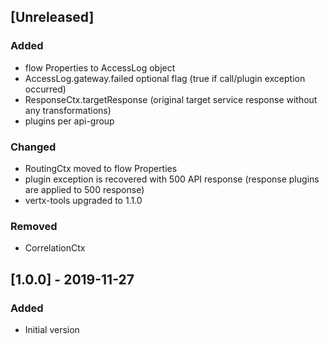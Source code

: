 ## [Unreleased]
### Added
- flow Properties to AccessLog object
- AccessLog.gateway.failed optional flag (true if call/plugin exception occurred)
- ResponseCtx.targetResponse (original target service response without any transformations)
- plugins per api-group

### Changed
- RoutingCtx moved to flow Properties
- plugin exception is recovered with 500 API response (response plugins are applied to 500 response)
- vertx-tools upgraded to 1.1.0

### Removed
- CorrelationCtx

## [1.0.0] - 2019-11-27
### Added
- Initial version
